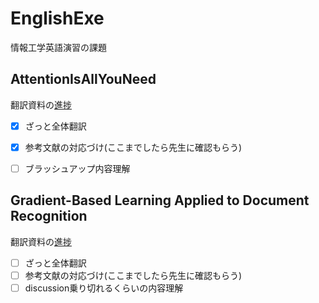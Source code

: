 # EnglishExe
情報工学英語演習の課題

## AttentionIsAllYouNeed
翻訳資料の[進捗](https://github.com/Nisk1G/EnglishExe/blob/main/Transformer/out/Transformer.pdf)

- [x] ざっと全体翻訳
- [x] 参考文献の対応づけ(ここまでしたら先生に確認もらう)
- [ ] ブラッシュアップ内容理解


## Gradient-Based Learning Applied to Document Recognition
翻訳資料の[進捗](https://github.com/Nisk1G/EnglishExe/blob/main/CNN/out/cnn.pdf)  

- [ ] ざっと全体翻訳
- [ ] 参考文献の対応づけ(ここまでしたら先生に確認もらう)
- [ ] discussion乗り切れるくらいの内容理解
